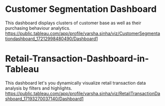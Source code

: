 # Customer Segmentation Dashboard       
This dashboard displays clusters of customer base as well as their purchasing behaviour analytics.       
https://public.tableau.com/app/profile/varsha.sinha/viz/CustomerSegmentationdashboard_17212998480490/Dashboard1



# Retail-Transaction-Dashboard-in-Tableau
This dashboard let's you dynamically visualize retail transaction data analysis by filters and highlights.   
https://public.tableau.com/app/profile/varsha.sinha/viz/RetailTransactionDashboard_17193270037140/Dashboard1
